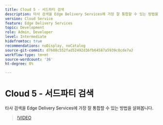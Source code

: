 ```yaml
---
title: Cloud 5 - 서드파티 검색
description: 타사 검색을 Edge Delivery Services에 가장 잘 통합할 수 있는 방법을 살펴봅니다.
version: Cloud Service
feature: Edge Delivery Services
topic: Development
role: Admin, Developer
level: Intermediate
hidefromtoc: true
recommendations: noDisplay, noCatalog
source-git-commit: d7608c552fad52492d36fb64587a5939c0cde7a2
workflow-type: tm+mt
source-wordcount: '36'
ht-degree: 0%

---
```


# Cloud 5 - 서드파티 검색

타사 검색을 Edge Delivery Services에 가장 잘 통합할 수 있는 방법을 살펴봅니다.

>[!VIDEO](https://video.tv.adobe.com/v/3427040?quality=12&learn=on)

